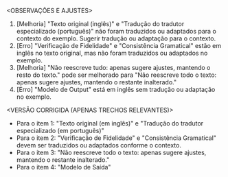 <OBSERVAÇÕES E AJUSTES>
1. [Melhoria] "Texto original (inglês)" e "Tradução do tradutor especializado (português)" não foram traduzidos ou adaptados para o contexto do exemplo. Sugerir tradução ou adaptação para o contexto.
2. [Erro] "Verificação de Fidelidade" e "Consistência Gramatical" estão em inglês no texto original, mas não foram traduzidos ou adaptados no exemplo.
3. [Melhoria] "Não reescreve tudo: apenas sugere ajustes, mantendo o resto do texto." pode ser melhorado para "Não reescreve todo o texto: apenas sugere ajustes, mantendo o restante inalterado."
4. [Erro] "Modelo de Output" está em inglês sem tradução ou adaptação no exemplo.

<VERSÃO CORRIGIDA (APENAS TRECHOS RELEVANTES)>
- Para o item 1: "Texto original (em inglês)" e "Tradução do tradutor especializado (em português)"
- Para o item 2: "Verificação de Fidelidade" e "Consistência Gramatical" devem ser traduzidos ou adaptados conforme o contexto.
- Para o item 3: "Não reescreve todo o texto: apenas sugere ajustes, mantendo o restante inalterado."
- Para o item 4: "Modelo de Saída"
